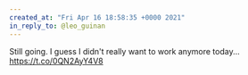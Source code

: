 ```yaml
---
created_at: "Fri Apr 16 18:58:35 +0000 2021"
in_reply_to: @leo_guinan
---
```


Still going. I guess I didn't really want to work anymore today... https://t.co/0QN2AyY4V8